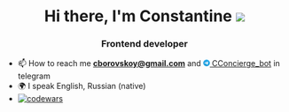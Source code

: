 <h1 align="center">Hi there, I'm Constantine <img src="https://github.com/blackcater/blackcater/raw/main/images/Hi.gif" height="32" /></h1>
<h3 align="center">Frontend developer</h3>


- 📫 How to reach me **cborovskoy@gmail.com** and <a href="https://t.me/cconcierge_bot" target="_blank">
  <img src="https://github.com/cborovskoy/cborovskoy/blob/1334964c714ec3d2d7ba1bde925a182f256e57d3/pics/logo_telegram.png" height="12" />
  CConcierge_bot</a> in telegram 
- 🌍 I speak English, Russian (native)
- [![codewars](https://www.codewars.com/users/cborovskoy/badges/small)](https://www.codewars.com/users/cborovskoy)  




